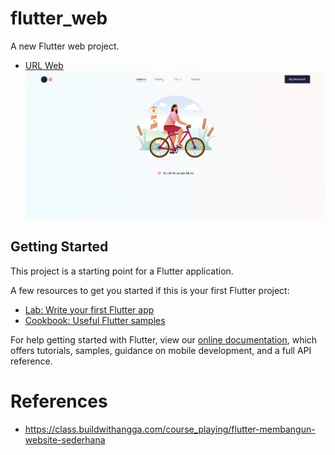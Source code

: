 # flutter_web

A new Flutter web project.

- [URL Web](https://zen-heyrovsky-3e9d55.netlify.app/#/)
![Screenshot](https://github.com/mahendraputra21/flutter_web/blob/master/assets/flutter-web.png)

## Getting Started

This project is a starting point for a Flutter application.

A few resources to get you started if this is your first Flutter project:

- [Lab: Write your first Flutter app](https://flutter.dev/docs/get-started/codelab)
- [Cookbook: Useful Flutter samples](https://flutter.dev/docs/cookbook)

For help getting started with Flutter, view our
[online documentation](https://flutter.dev/docs), which offers tutorials,
samples, guidance on mobile development, and a full API reference.

# References
- https://class.buildwithangga.com/course_playing/flutter-membangun-website-sederhana
